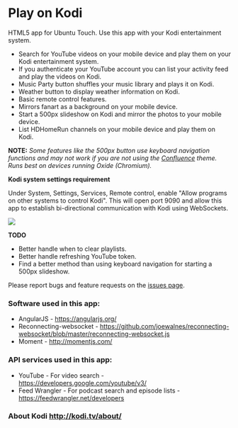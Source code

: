 # Play on Kodi
HTML5 app for Ubuntu Touch. Use this app with your Kodi entertainment system.

* Search for YouTube videos on your mobile device and play them on your Kodi entertainment system.
* If you authenticate your YouTube account you can list your activity feed and play the videos on Kodi.
* Music Party button shuffles your music library and plays it on Kodi.
* Weather button to display weather information on Kodi.
* Basic remote control features.
* Mirrors fanart as a background on your mobile device.
* Start a 500px slideshow on Kodi and mirror the photos to your mobile device.
* List HDHomeRun channels on your mobile device and play them on Kodi.

**NOTE:** *Some features like the 500px button use keyboard navigation functions and may not work if you are not using the [Confluence](http://kodi.wiki/view/Confluence) theme. Runs best on devices running Oxide (Chromium).*

**Kodi system settings requirement**

Under System, Settings, Services, Remote control, enable "Allow programs on other systems to control Kodi". This will open port 9090 and allow this app to establish bi-directional communication with Kodi using WebSockets. 

![](http://i.imgur.com/IbGT0Fn.png)

**TODO**
* Better handle when to clear playlists.
* Better handle refreshing YouTube token.
* Find a better method than using keyboard navigation for starting a 500px slideshow.

Please report bugs and feature requests on the [issues page](https://github.com/pla1/PlayOnKodi/issues).

### Software used in this app:
* AngularJS - https://angularjs.org/
* Reconnecting-websocket - https://github.com/joewalnes/reconnecting-websocket/blob/master/reconnecting-websocket.js
* Moment - http://momentjs.com/

### API services used in this app: 
* YouTube - For video search - https://developers.google.com/youtube/v3/
* Feed Wrangler - For podcast search and episode lists - https://feedwrangler.net/developers

### About Kodi http://kodi.tv/about/
